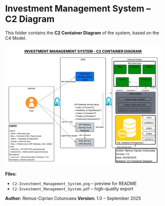 # Investment Management System – C2 Diagram

This folder contains the **C2 Container Diagram** of the system, based on the C4 Model.

![C2 Diagram](C2-Investment_Management_System.png)

**Files:**
- `C2-Investment_Management_System.png` – preview for README  
- `C2-Investment_Management_System.pdf` – high-quality export  

**Author:** Remus-Ciprian Cotunoaea
**Version:** 1.0 – September 2025